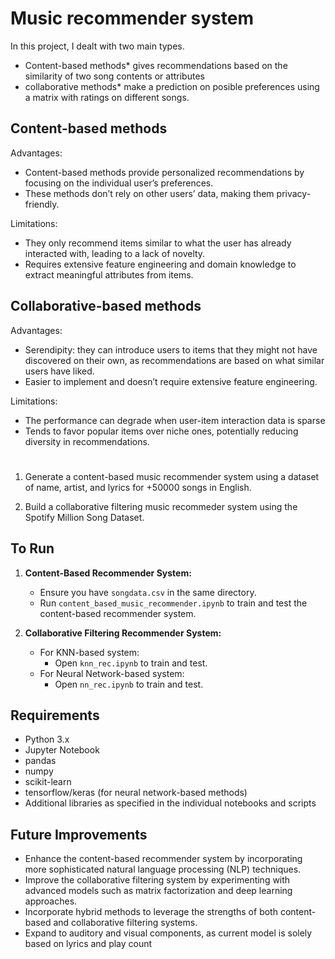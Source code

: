 # Music recommender system

In this project, I dealt with two main types. 

- Content-based methods* gives recommendations based on the similarity of two song contents or attributes  
- collaborative methods* make a prediction on posible preferences using a matrix with ratings on different songs.


## Content-based methods

Advantages:
- Content-based methods provide personalized recommendations by focusing on the individual user’s preferences.
- These methods don’t rely on other users’ data, making them privacy-friendly.

Limitations:
- They only recommend items similar to what the user has already interacted with, leading to a lack of novelty.
- Requires extensive feature engineering and domain knowledge to extract meaningful attributes from items.


## Collaborative-based methods

Advantages:
- Serendipity: they can introduce users to items that they might not have discovered on their own, as recommendations are based on what similar users have liked.
- Easier to implement and doesn’t require extensive feature engineering.

Limitations:
- The performance can degrade when user-item interaction data is sparse
- Tends to favor popular items over niche ones, potentially reducing diversity in recommendations.

#

1) Generate a content-based music recommender system using a dataset of name, artist, and lyrics for +50000 songs in English.

2) Build a collaborative filtering music recommeder system using the Spotify Million Song Dataset.



## To Run

1. **Content-Based Recommender System:**
   - Ensure you have `songdata.csv` in the same directory.
   - Run `content_based_music_recommender.ipynb` to train and test the content-based recommender system.

2. **Collaborative Filtering Recommender System:**
   - For KNN-based system:
     - Open `knn_rec.ipynb` to train and test.
   - For Neural Network-based system:
     - Open `nn_rec.ipynb` to train and test.


## Requirements

- Python 3.x
- Jupyter Notebook
- pandas
- numpy
- scikit-learn
- tensorflow/keras (for neural network-based methods)
- Additional libraries as specified in the individual notebooks and scripts

## Future Improvements

- Enhance the content-based recommender system by incorporating more sophisticated natural language processing (NLP) techniques.
- Improve the collaborative filtering system by experimenting with advanced models such as matrix factorization and deep learning approaches.
- Incorporate hybrid methods to leverage the strengths of both content-based and collaborative filtering systems.
- Expand to auditory and visual components, as current model is solely based on lyrics and play count